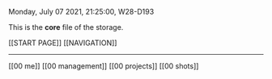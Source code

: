 Monday, July 07 2021, 21:25:00, W28-D193 

This is the **core** file of the storage.

[[START PAGE]]
[[NAVIGATION]]
____

[[00 me]]
[[00 management]] 
[[00 projects]]
[[00 shots]]